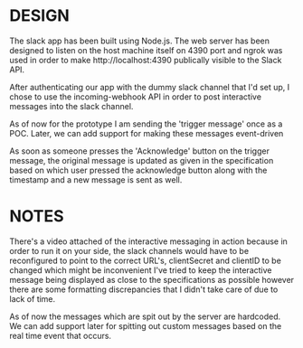 DESIGN
=======
The slack app has been built using Node.js. The web server
has been designed to listen on the host machine itself on 4390 port
and ngrok was used in order to make http://localhost:4390 publically
visible to the Slack API.

After authenticating our app with the dummy slack channel that I'd
set up, I chose to use the incoming-webhook API in order to post 
interactive messages into the slack channel.

As of now for the prototype I am sending the 'trigger message' once 
as a POC. Later, we can add support for making these messages event-driven

As soon as someone presses the 'Acknowledge' button on the trigger message,
the original message is updated as given in the specification based on which
user pressed the acknowledge button along with the timestamp and a new message is sent as well. 

NOTES
======

There's a video attached of the interactive messaging in action because 
in order to run it on your side, the slack channels would have to be reconfigured 
to point to the correct URL's, clientSecret and clientID to be changed which might 
be inconvenient
I've tried to keep the interactive message being displayed as close
to the specifications as possible however there are some formatting discrepancies
that I didn't take care of due to lack of time. 

As of now the messages which are spit out by the server are hardcoded. We can 
add support later for spitting out custom messages based on the real time event that
occurs.
 
